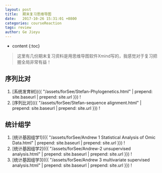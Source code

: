 ```yaml
---
layout: post
title:  期末复习思维导图
date:   2017-10-26 15:31:01 +0800
categories: courseReaction
tags: review
author: Ge Jieyu
---
```


* content
{:toc}


> 这里有几份期末复习资料是用思维导图软件Xmind写的，我感觉对于复习把握全局非常有益！ 

## 序列比对

1. [系统发育树]({{ "/assets/forSee/Stefan-Phylogenetics.html" | prepend: site.baseurl | prepend: site.url }}) !
1. [序列比对]({{ "/assets/forSee/Stefan-sequence alignment.html" | prepend: site.baseurl | prepend: site.url }}) !

## 统计组学

1. [统计基因组学1]({{ "/assets/forSee/Andrew 1 Statistical Analysis of Omic Data.html" | prepend: site.baseurl | prepend: site.url }}) !
1. [统计基因组学2]({{ "/assets/forSee/Andrew-2 unsupervised analysis.html" | prepend: site.baseurl | prepend: site.url }}) !
1. [统计基因组学3]({{ "/assets/forSee/Andrew 3 multivariate  supervised analysis.html" | prepend: site.baseurl | prepend: site.url }}) !
